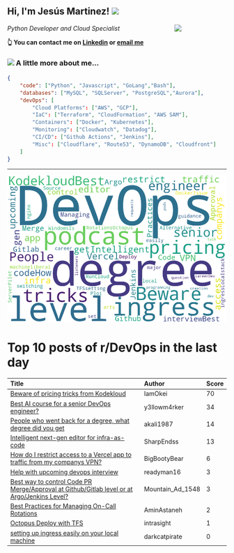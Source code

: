 <!--
**jmartinezl/jmartinezl** is a ✨ _special_ ✨ repository because its `README.md` (this file) appears on your GitHub profile.

Here are some ideas to get you started:

- 🔭 I’m currently working on ...
- 🌱 I’m currently learning ...
- 👯 I’m looking to collaborate on ...
- 🤔 I’m looking for help with ...
- 💬 Ask me about ...
- 📫 How to reach me: ...
- 😄 Pronouns: ...
- ⚡ Fun fact: ...
-->

<h2>Hi, I'm Jesús Martinez! <img src="https://media.giphy.com/media/WUlplcMpOCEmTGBtBW/giphy.gif" width="30"> </h2>
<img align='right' src="https://media.giphy.com/media/NytMLKyiaIh6VH9SPm/giphy.gif" width="120">
<p><em>Python Developer and Cloud Specialist
</em></p>

**👆 You can contact me on [Linkedin](https://www.linkedin.com/in/jes%C3%BAs-martinez-2b7b10104/) or [email me](mailto:jesus.mtz.lorenzo@gmail.com)**

### <img src="https://media.giphy.com/media/VgCDAzcKvsR6OM0uWg/giphy.gif" width="50"> A little more about me...  

```json
{
    "code": ["Python", "Javascript", "GoLang","Bash"],
    "databases": ["MySQL", "SQLServer", "PostgreSQL","Aurora"],
    "devOps": [
        "Cloud Platforms": ["AWS", "GCP"],
        "IaC": ["Terraform", "CloudFormation", "AWS SAM"],
        "Containers": ["Docker", "Kubernetes"],
        "Monitoring": ["Cloudwatch", "Datadog"],
        "CI/CD": ["Github Actions", "Jenkins"],
        "Misc": ["Cloudflare", "Route53", "DynamoDB", "Cloudfront"]
    ]
}
```
---

![Wordcloud](./cloud.png)

# Top 10 posts of r/DevOps in the last day

| Title | Author | Score |
|:---|:---|:---|
| [Beware of pricing tricks from Kodekloud](https://www.reddit.com/r/devops/comments/131r8q8/beware_of_pricing_tricks_from_kodekloud/) | IamOkei | 70 |
| [Best AI course for a senior DevOps engineer?](https://www.reddit.com/r/devops/comments/1324o7i/best_ai_course_for_a_senior_devops_engineer/) | y3llowm4rker | 34 |
| [People who went back for a degree, what degree did you get](https://www.reddit.com/r/devops/comments/132js8u/people_who_went_back_for_a_degree_what_degree_did/) | akali1987 | 14 |
| [Intelligent next-gen editor for infra-as-code](https://www.reddit.com/r/devops/comments/131psex/intelligent_nextgen_editor_for_infraascode/) | SharpEndss | 13 |
| [How do I restrict access to a Vercel app to traffic from my companys VPN?](https://www.reddit.com/r/devops/comments/131ylq0/how_do_i_restrict_access_to_a_vercel_app_to/) | BigBootyBear | 6 |
| [Help with upcoming devops interview](https://www.reddit.com/r/devops/comments/132nkar/help_with_upcoming_devops_interview/) | readyman16 | 3 |
| [Best way to control Code PR Merge/Approval at Github/Gitlab level or at Argo/Jenkins Level?](https://www.reddit.com/r/devops/comments/131sba9/best_way_to_control_code_pr_mergeapproval_at/) | Mountain_Ad_1548 | 3 |
| [Best Practices for Managing On-Call Rotations](https://www.reddit.com/r/devops/comments/131un1v/best_practices_for_managing_oncall_rotations/) | AminAstaneh | 2 |
| [Octopus Deploy with TFS](https://www.reddit.com/r/devops/comments/131tmpm/octopus_deploy_with_tfs/) | intrasight | 1 |
| [setting up ingress easily on your local machine](https://www.reddit.com/r/devops/comments/132jvv2/setting_up_ingress_easily_on_your_local_machine/) | darkcatpirate | 0 |
